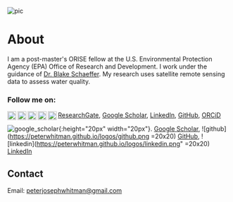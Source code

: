 ![pic](https://peterwhitman.github.io/images/cover_photo.png)

# About

I am a post-master's ORISE fellow at the U.S. Environmental Protection Agency (EPA) Office of Research and Development. I work under the guidance of [Dr. Blake Schaeffer](https://www.epa.gov/sciencematters/meet-epa-scientist-blake-schaeffer-phd). My research uses satellite remote sensing data to assess water quality. 

### Follow me on: 

<img align="left" width="20" height="20" src="https://peterwhitman.github.io/logos/researchgate.png"> [ResearchGate](https://www.researchgate.net/profile/Peter-Whitman-2), 
<img align="left" width="20" height="20" src="https://peterwhitman.github.io/logos/google_scholar.png"> [Google Scholar](https://scholar.google.com/citations?user=LsvNktAAAAAJ&hl=en&authuser=1),
<img align="left" width="20" height="20" src="https://peterwhitman.github.io/logos/linkedin.png"> [LinkedIn](https://www.linkedin.com/in/peter-whitman/), 
<img align="left" width="20" height="20" src="https://peterwhitman.github.io/logos/github.png"> [GitHub](https://github.com/peterwhitman),
<img align="left" width="20" height="20" src="https://peterwhitman.github.io/logos/orcid.png"> [ORCiD](https://orcid.org/0000-0001-9207-0177) 

![google_scholar](https://peterwhitman.github.io/logos/google_scholar.png){:height="20px" width="20px"}. [Google Scholar](https://scholar.google.com/citations?user=LsvNktAAAAAJ&hl=en&authuser=1),  ![github](https://peterwhitman.github.io/logos/github.png =20x20) [GitHub](https://github.com/peterwhitman),  ![linkedin](https://peterwhitman.github.io/logos/linkedin.png" =20x20) [LinkedIn](https://www.linkedin.com/in/peter-whitman/)

## Contact 

Email: [peterjosephwhitman@gmail.com](peterjosephwhitman@gmail.com)

